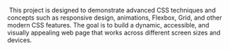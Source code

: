  This project is designed to demonstrate advanced CSS techniques and concepts such as responsive design, animations, Flexbox, Grid, and other modern CSS features. The goal is to build a dynamic, accessible, and visually appealing web page that works across different screen sizes and devices.
